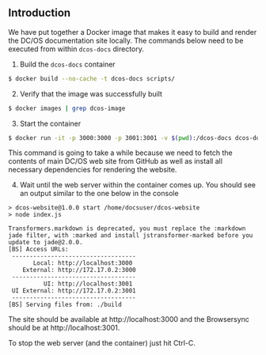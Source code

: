 Introduction
---

We have put together a Docker image that makes it easy to build and render the DC/OS documentation site locally. The commands below need to be executed from within `dcos-docs` directory.

1. Build the `dcos-docs` container
```bash
$ docker build --no-cache -t dcos-docs scripts/
```

2. Verify that the image was successfully built
```bash
$ docker images | grep dcos-image
```

3. Start the container
```bash
$ docker run -it -p 3000:3000 -p 3001:3001 -v $(pwd):/dcos-docs dcos-docs
```

This command is going to take a while because we need to fetch the contents of main DC/OS web site from GitHub as well as install all necessary dependencies for rendering the website.

4. Wait until the web server within the container comes up. You should see an output similar to the one below in the console
```
> dcos-website@1.0.0 start /home/docsuser/dcos-website
> node index.js

Transformers.markdown is deprecated, you must replace the :markdown jade filter, with :marked and install jstransformer-marked before you update to jade@2.0.0.
[BS] Access URLs:
 -----------------------------------
       Local: http://localhost:3000
    External: http://172.17.0.2:3000
 -----------------------------------
          UI: http://localhost:3001
 UI External: http://172.17.0.2:3001
 -----------------------------------
[BS] Serving files from: ./build
```

The site should be available at http://localhost:3000 and the Browsersync should be at http://localhost:3001.


To stop the web server (and the container) just hit Ctrl-C.